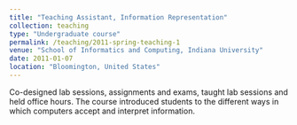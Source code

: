 ```yaml
---
title: "Teaching Assistant, Information Representation"
collection: teaching
type: "Undergraduate course"
permalink: /teaching/2011-spring-teaching-1
venue: "School of Informatics and Computing, Indiana University"
date: 2011-01-07
location: "Bloomington, United States"
---
```


Co-designed lab sessions, assignments and exams, taught lab sessions and held office hours. The course introduced students to the different ways in which computers accept and interpret information.
